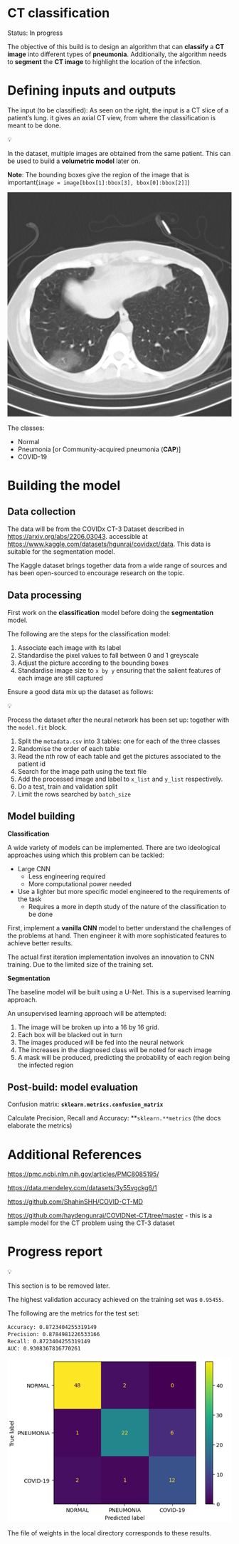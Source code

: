 # CT classification

Status: In progress

The objective of this build is to design an algorithm that can **classify** a **CT image** into different types of **pneumonia**. Additionally, the algorithm needs to **segment** the **CT image** to highlight the location of the infection. 

# Defining inputs and outputs

The input (to be classified): As seen on the right, the input is a CT slice of a patient’s lung. it gives an axial CT view, from where the classification is meant to be done.

<aside>
💡

In the dataset, multiple images are obtained from the same patient. This can be used to build a **volumetric model** later on.

</aside>

**Note**: The bounding boxes give the region of the image that is important(`image = image[bbox[1]:bbox[3], bbox[0]:bbox[2]]`)

![image.png](image.png)

The classes: 

- Normal
- Pneumonia [or Community-acquired pneumonia (**CAP**)]
- COVID-19

# Building the model

## Data collection

The data will be from the COVIDx CT-3 Dataset described in https://arxiv.org/abs/2206.03043. accessible at https://www.kaggle.com/datasets/hgunraj/covidxct/data. This data is suitable for the segmentation model.

The Kaggle dataset brings together data from a wide range of sources and has been open-sourced to encourage research on the topic.

## Data processing

First work on the **classification** model before doing the **segmentation** model.

The following are the steps for the classification model:

1. Associate each image with its label
2. Standardise the pixel values to fall between 0 and 1 greyscale
3. Adjust the picture according to the bounding boxes
4. Standardise image size to `x by y` ensuring that the salient features of each image are still captured

Ensure a good data mix up the dataset as follows:

<aside>
💡

Process the dataset after the neural network has been set up: together with the `model.fit` block.

</aside>

1. Split the `metadata.csv` into 3 tables: one for each of the three classes
2. Randomise the order of each table
3. Read the nth row of each table and get the pictures associated to the patient id
4. Search for the image path using the text file
5. Add the processed image and label to `x_list` and `y_list` respectively.
6. Do a test, train and validation split 
7. Limit the rows searched by `batch_size`

## Model building

**Classification**

A wide variety of models can be implemented. There are two ideological approaches using which this problem can be tackled:

- Large CNN
    - Less engineering required
    - More computational power needed
- Use a lighter but more specific model engineered to the requirements of the task
    - Requires a more in depth study of the nature of the classification to be done

First, implement a **vanilla CNN** model to better understand the challenges of the problems at hand. Then engineer it with more sophisticated features to achieve better results. 

The actual first iteration implementation involves an innovation to CNN training. Due to the limited size of the training set.

**Segmentation** 

The baseline model will be built using a U-Net. This is a supervised learning approach.

An unsupervised learning approach will be attempted:

1. The image will be broken up into a 16 by 16 grid.
2. Each box will be blacked out in turn
3. The images produced will be fed into the neural network
4. The increases in the diagnosed class will be noted for each image
5. A mask will be produced, predicting the probability of each region being the infected region

## Post-build: model evaluation

Confusion matrix: **`sklearn.metrics.confusion_matrix`**

Calculate Precision, Recall and Accuracy: **`sklearn.**metrics` (the docs elaborate the metrics)

# Additional References

https://pmc.ncbi.nlm.nih.gov/articles/PMC8085195/

https://data.mendeley.com/datasets/3y55vgckg6/1

https://github.com/ShahinSHH/COVID-CT-MD

https://github.com/haydengunraj/COVIDNet-CT/tree/master - this is a sample model for the CT problem using the CT-3 dataset

# Progress report

<aside>
💡

This section is to be removed later.

</aside>

The highest validation accuracy achieved on the training set was `0.95455`.

The following are the metrics for the test set:

```
Accuracy: 0.8723404255319149
Precision: 0.8784981226533166
Recall: 0.8723404255319149
AUC: 0.9308367816770261
```

![image.png](image%201.png)

The file of weights in the local directory corresponds to these results.